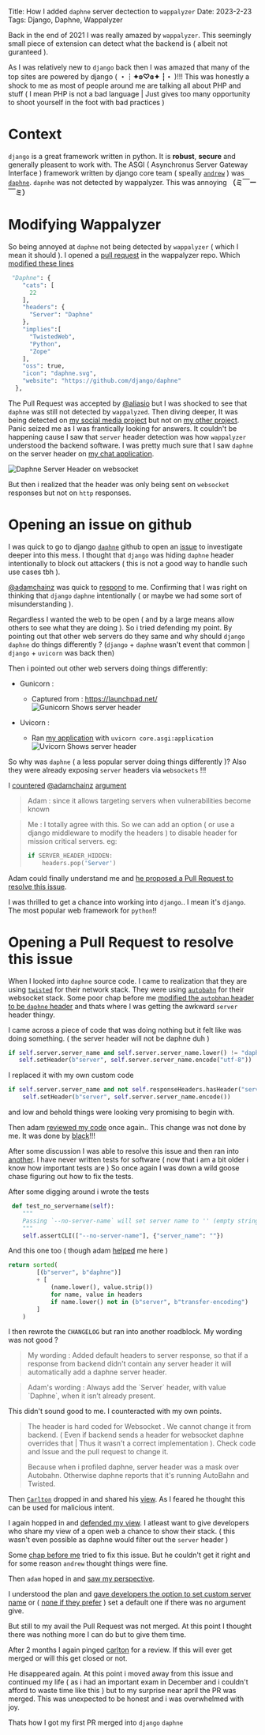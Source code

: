 Title: How I added <code>daphne</code> server dectection to <code>wappalyzer</code>
Date: 2023-2-23
Tags: Django, Daphne, Wappalyzer

Back in the end of 2021 I was really amazed by `wappalyzer`. This seemingly small piece of extension can detect what the backend is ( albeit not guranteed ).

As I was relatively new to `django` back then I was amazed that many of the top sites are powered by django ( **・┆✦ʚ♡ɞ✦ ┆・** )!!! This was honestly a shock to me as most of people around me are talking all about PHP and stuff ( I mean PHP is not a bad language | Just gives too many opportunity to shoot yourself in the foot with bad practices )

# Context

`django` is a great framework written in python. It is **robust**, **secure** and generally pleasent to work with. The ASGI ( Asynchronus Server Gateway Interface ) framework written by django core team ( speally [`andrew`](https://github.com/andrewgodwin) ) was [`daphne`](https://github.com/django/daphne/). `dapnhe` was not detected by wappalyzer. This was annoying **（ミ￣ー￣ミ）**

# Modifying Wappalyzer

So being annoyed at `daphne` not being detected by `wappalyzer` ( which I mean it should ). I opened a [pull request](https://github.com/wappalyzer/wappalyzer/pull/5466) in the wappalyzer repo. Which [modified these lines](https://github.com/baseplate-admin/wappalyzer/blob/2e3dc7ccd29823003ef77ed79fc0dfaaa228f270/src/technologies/d.json#L231-L246)

```python
 "Daphne": {
    "cats": [
      22
    ],
    "headers": {
      "Server": "Daphne"
    },
    "implies":[
      "TwistedWeb",
      "Python",
      "Zope"
    ],
    "oss": true,
    "icon": "daphne.svg",
    "website": "https://github.com/django/daphne"
  },
```

The Pull Request was accepted by [@aliasio](https://github.com/AliasIO) but I was shocked to see that `daphne` was still not detected by `wappalyzed`. Then diving deeper, It was being detected on [my social media project](https://github.com/baseplate-admin/Social-Media/tree/d84c4971aff58c5a9a9c73767a9bb2f1440d917c/backend) but not on [my other project](github.com/baseplate-admin/animecore). Panic seized me as I was frantically looking for answers. It couldn't be happening cause I saw that `server` header detection was how `wappalyzer` understood the backend software. I was pretty much sure that I saw `daphne` on the server header on [my chat application](https://github.com/baseplate-admin/Social-Media/tree/d84c4971aff58c5a9a9c73767a9bb2f1440d917c/backend).

<img src="{static}/images/How I added daphne to wappalyzer detection/daphne-server-header-on-websocket.png" alt="Daphne Server Header on websocket" class="image-center" />

But then i realized that the header was only being sent on `websocket` responses but not on `http` responses.

# Opening an issue on github

I was quick to go to django [`daphne`](https://github.com/django/daphne/) github to open an [issue](https://github.com/django/daphne/issues/395) to investigate deeper into this mess. I thought that `django` was hiding `daphne` header intentionally to block out attackers ( this is not a good way to handle such use cases tbh ).

[@adamchainz](https://github.com/adamchainz) was quick to [respond](https://github.com/django/daphne/issues/395#issuecomment-1001920882) to me. Confirming that I was right on thinking that `django` `daphne` intentionally ( or maybe we had some sort of misunderstanding ).

Regardless I wanted the web to be open ( and by a large means allow others to see what they are doing ). So i tried defending my point. By pointing out that other web servers do they same and why should `django` `daphne` do things differently ? (`django` + `daphne` wasn't event that common | `django` + `uvicorn` was back then)

Then i pointed out other web servers doing things differently:

-   Gunicorn :

    -   Captured from : https://launchpad.net/ <img src="{static}/images/How I added daphne to wappalyzer detection/gunicorn-shows-server-header-and-version.png" alt="Gunicorn Shows server header" class="image-center" />

-   Uvicorn :

    -   Ran [my application](https://github.com/baseplate-admin/Social-Media/tree/d84c4971aff58c5a9a9c73767a9bb2f1440d917c/backend) with `uvicorn core.asgi:application` <img src="{static}/images/How I added daphne to wappalyzer detection/uvicorn-shows-server-header.png" alt="Uvicorn Shows server header" class="image-center" />

So why was `daphne` ( a less popular server doing things differently )? Also they were already exposing `server` headers via `websockets` !!!

I [countered](https://github.com/django/daphne/issues/395#issuecomment-1001936960) [@adamchainz](https://github.com/adamchainz) [argument](https://github.com/django/daphne/issues/395#issuecomment-1001920882)

> Adam : since it allows targeting servers when vulnerabilities become known

<blockquote>
Me : I totally agree with this. So we can add an option ( or use a django middleware to modify the headers ) to disable header for mission critical servers. eg:

```python
if SERVER_HEADER_HIDDEN:
    headers.pop('Server')
```

</blockquote>

Adam could finally understand me and [he proposed a Pull Request to resolve this issue](https://github.com/django/daphne/issues/395#issuecomment-1002013198).

I was thrilled to get a chance into working into `django`.. I mean it's `django`. The most popular web framework for `python`!!

# Opening a Pull Request to resolve this issue

When I looked into `daphne` source code. I came to realization that they are using [`twisted`](https://github.com/twisted/twisted) for their network stack. They were using [`autobahn`](https://github.com/crossbario/autobahn-python) for their websocket stack. Some poor chap before me [modified the `autobhan` header to be `daphne` header](https://github.com/django/daphne/blob/b0204165b1fc1ccb786e9ba65ad32d20f1fc83f5/daphne/ws_protocol.py#L82) and thats where I was getting the awkward `server` header thingy.

I came across a piece of code that was doing nothing but it felt like was doing something. ( the server header will not be daphne duh )

```python
if self.server.server_name and self.server.server_name.lower() != "daphne":
   self.setHeader(b"server", self.server.server_name.encode("utf-8"))
```

I replaced it with my own custom code

```python
if self.server.server_name and not self.responseHeaders.hasHeader("server"):
    self.setHeader(b"server", self.server.server_name.encode())
```

and low and behold things were looking very promising to begin with.

Then adam [reviewed my code](https://github.com/django/daphne/pull/396#discussion_r775915139) once again.. This change was not done by me. It was done by [black](https://github.com/psf/black)!!!

After some discussion I was able to resolve this issue and then ran into [another](https://github.com/django/daphne/pull/396#pullrequestreview-840911732). I have never written tests for software ( now that i am a bit older i know how important tests are )
So once again I was down a wild goose chase figuring out how to fix the tests.

After some digging around i wrote the tests

```python
 def test_no_servername(self):
    """
    Passing `--no-server-name` will set server name to '' (empty string)
    """
    self.assertCLI(["--no-server-name"], {"server_name": ""})
```

And this one too ( though adam [helped](https://github.com/django/daphne/pull/396#discussion_r775998730) me here )

```python
return sorted(
        [(b"server", b"daphne")]
        + [
            (name.lower(), value.strip())
            for name, value in headers
            if name.lower() not in (b"server", b"transfer-encoding")
        ]
    )
```

I then rewrote the `CHANGELOG` but ran into another roadblock. My wording was not good ?

<blockquote>
My wording : Added default headers to server response, so that if a response from backend didn't contain any server header it will automatically add a daphne server header.
</blockquote>

<blockquote>
Adam's wording : Always add the `Server` header, with value `Daphne`, when it isn’t already present.
</blockquote>

This didn't sound good to me. I counteracted with my own points.

<blockquote>
The header is hard coded for Websocket . We cannot change it from backend. ( Even if backend sends a header for websocket daphne overrides that | Thus it wasn't a correct implementation ). Check code and Issue and the pull request to change it.

Because when i profiled daphne, server header was a mask over Autobahn. Otherwise daphne reports that it's running AutoBahn and Twisted.

</blockquote>

Then [`Carlton`](https://github.com/carltongibson) dropped in and shared his [view](https://github.com/django/daphne/pull/396#pullrequestreview-841284864). As I feared he thought this can be used for malicious intent.

I again hopped in and [defended my view](https://github.com/django/daphne/pull/396#issuecomment-1002531931). I atleast want to give developers who share my view of a open web a chance to show their stack. ( this wasn't even possible as daphne would filter out the `server` header )

Some [chap before me](https://github.com/django/daphne/pull/231) tried to fix this issue. But he couldn't get it right and for some reason `andrew` thought things were fine.

Then `adam` hoped in and [saw my perspective](https://github.com/django/daphne/pull/396#issuecomment-1002535530).

I understood the plan and [gave developers the option to set custom server name](https://github.com/django/daphne/pull/396#issuecomment-1002567731) or ( [none if they prefer](https://github.com/django/daphne/pull/396#issuecomment-1036397709) ) set a default one if there was no argument give.

But still to my avail the Pull Request was not merged. At this point I thought there was nothing more I can do but to give them time.

After 2 months I again pinged [carlton](https://github.com/carltongibson) for a review. If this will ever get merged or will this get closed or not.

He disappeared again. At this point i moved away from this issue and continued my life ( as i had an important exam in December and i couldn't afford to waste time like this ) but to my surprise near april the PR was merged. This was unexpected to be honest and i was overwhelmed with joy.

Thats how I got my first PR merged into `django` `daphne`

